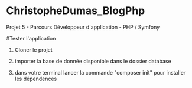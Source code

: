 # ChristopheDumas_BlogPhp

Projet 5 - Parcours Développeur d'application - PHP / Symfony

#Tester l'application

1. Cloner le projet

2. importer la base de donnée disponible dans le dossier database

3. dans votre terminal lancer la commande "composer init" pour installer les dépendences
